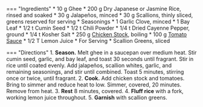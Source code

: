 === "Ingredients"
    * 10 g Ghee
    * 200 g Dry Japanese or Jasmine Rice, rinsed and soaked
    * 30 g Jalapeños, minced
    * 30 g Scallions, thinly sliced, greens reserved for serving
    * Seasonings
        * 1 Garlic Clove, minced
        * 1 Bay Leaf
        * 1/2 t Cumin Seed
        * 1/2 t Chili Powder
        * 1/4 t Dried Cayenne Pepper, ground
        * 1/4 t Kosher Salt
    * 250 g [Chicken Stock](../soups/stocks/meat-stock.md), boiling
    * 100 g [Tomato Sauce](../sauces/tomato-sauce.md)
    * 1/2 T Lemon Juice
    * For Serving
        * Scallion Greens, sliced

=== "Directions"
    1. **Season.** Melt ghee in a saucepan over medium heat. Stir cumin seed, garlic, and bay leaf, and toast 30 seconds until fragrant. Stir in rice until coated evenly. Add jalapeños, scallion whites, garlic, and remaining seasonings, and stir until combined. Toast 5 minutes, stirring once or twice, until fragrant.
    2. **Cook.** Add chicken stock and tomatoes. Bring to simmer and reduce heat to low. Simmer, covered, 20 minutes. Remove from heat.
    3. **Rest** 8 minutes, covered.
    4. **Fluff rice** with a fork, working lemon juice throughout.
    5. **Garnish** with scallion greens.

[^1]:
    Mitzewich, John. ["Side Dish Stagnation? Spicy Tomato Rice to the Rescue!"](https://foodwishes.blogspot.com/2009/02/side-dish-stagnation-spicy-tomato-rice.html) *Food Wishes.* 6 February 2009.
